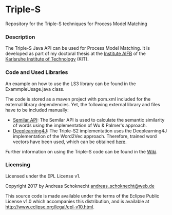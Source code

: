 # Triple-S
Repository for the Triple-S techniques for Process Model Matching

### Description
The Triple-S Java API can be used for Process Model Matching. It is developed as part of my doctoral thesis at the [Institute AIFB](http://www.aifb.kit.edu/web/Hauptseite/en) of the [Karlsruhe Institute of Technology](http://www.kit.edu/english/index.php) (KIT).

### Code and Used Libraries
An example on how to use the LS3 library can be found in the ExammpleUsage.java class.

The code is stored as a maven project with pom.xml included for the external library dependencies. Yet, the following external library and files have to be included manually:

* [Semilar API](http://deeptutor2.memphis.edu/Semilar-Web/): The Semilar API is used to calculate the semantic similarity of words using the implementation of Wu & Palmer's approach.
* [Deeplearning4J](https://deeplearning4j.org/index.html): The Triple-S2 implementation uses the Deeplearning4J implementation of the Word2Vec approach. Therefore, trained word vectors have been used, which can be obtained [here](https://s3.amazonaws.com/dl4j-distribution/GoogleNews-vectors-negative300.bin.gz).

Further information on using the Triple-S code can be found in the [Wiki](https://github.com/ASchoknecht/Triple-S/wiki/Setup).

### Licensing
Licensed under the EPL License v1.

Copyright 2017 by Andreas Schoknecht <andreas_schoknecht@web.de>

This source code is made available under the terms of the Eclipse Public License v1.0  which accompanies this distribution, and is available at http://www.eclipse.org/legal/epl-v10.html.
